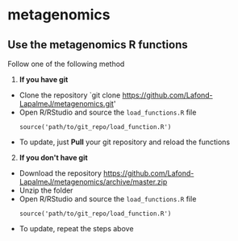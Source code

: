 # metagenomics

## Use the metagenomics R functions

Follow one of the following method 

1. **If you have git**
  - Clone the repository `git clone https://github.com/Lafond-LapalmeJ/metagenomics.git'
  - Open R/RStudio and source the `load_functions.R` file
    ```{R}
    source('path/to/git_repo/load_function.R')
    ```
  - To update, just **Pull** your git repository and reload the functions
  
2. **If you don't have git**
  - Download the repository https://github.com/Lafond-LapalmeJ/metagenomics/archive/master.zip
  - Unzip the folder
  - Open R/RStudio and source the `load_functions.R` file
    ```{R}
    source('path/to/git_repo/load_function.R')
    ```
  - To update, repeat the steps above
  
